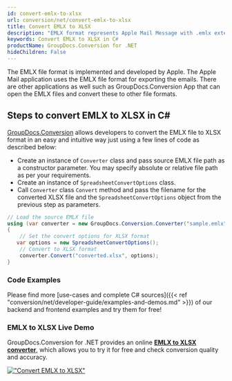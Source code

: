 ```yaml
---
id: convert-emlx-to-xlsx
url: conversion/net/convert-emlx-to-xlsx
title: Convert EMLX to XLSX
description: "EMLX format represents Apple Mail Message with .emlx extension. Learn how to convert EMLX to XLSX file programmatically in C# language using GroupDocs.Conversion for .NET library."
keywords: Convert EMLX to XLSX in C#
productName: GroupDocs.Conversion for .NET
hideChildren: False
---
```


The EMLX file format is implemented and developed by Apple. The Apple Mail application uses the EMLX file format for exporting the emails. There are other applications as well such as GroupDocs.Conversion App that can open the EMLX files and convert these to other file formats.

## Steps to convert EMLX to XLSX in C#

[GroupDocs.Conversion](https://products.groupdocs.com/conversion/net) allows developers to convert the EMLX file to XLSX format in an easy and intuitive way just using a few lines of code as described below:

* Create an instance of `Converter` class and pass source EMLX file path as a constructor parameter. You may specify absolute or relative file path as per your requirements. 
* Create an instance of `SpreadsheetConvertOptions` class.
* Call `Converter` class `Convert` method and pass the filename for the converted XLSX file and the `SpreadsheetConvertOptions` object from the previous step as parameters.

```csharp
// Load the source EMLX file
using (var converter = new GroupDocs.Conversion.Converter("sample.emlx"))
{
    // Set the convert options for XLSX format
   var options = new SpreadsheetConvertOptions();
    // Convert to XLSX format
    converter.Convert("converted.xlsx", options);
}
```

### Code Examples

Please find more [use-cases and complete C# sources]({{< ref "conversion/net/developer-guide/examples-and-demos.md" >}}) of our backend and frontend examples and try them for free!

### EMLX to XLSX Live Demo

GroupDocs.Conversion for .NET provides an online [**EMLX to XLSX converter**](https://products.groupdocs.app/conversion/emlx-to-xlsx), which allows you to try it for free and check conversion quality and accuracy.

[!["Convert EMLX to XLSX"](conversion/net/images/convert-to-xlsx/convert-emlx-to-xlsx.png)](https://products.groupdocs.app/conversion/emlx-to-xlsx)